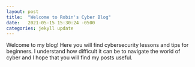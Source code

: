 ```yaml
---
layout: post
title:  "Welcome to Robin's Cyber Blog"
date:   2021-05-15 15:30:24 -0500
categories: jekyll update
---
```

Welcome to my blog! Here you will find cybersecurity lessons and tips for beginners. I understand how difficult it can be to navigate the world of cyber and I hope that you will find my posts useful. 
